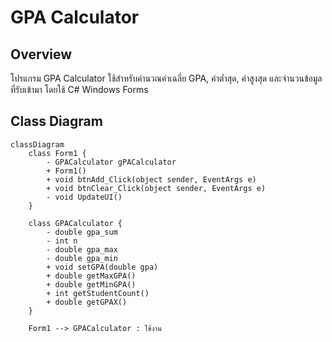 # GPA Calculator

## Overview

โปรแกรม GPA Calculator ใช้สำหรับคำนวณค่าเฉลี่ย GPA, ค่าต่ำสุด, ค่าสูงสุด และจำนวนข้อมูลที่รับเข้ามา โดยใช้ C# Windows Forms


## Class Diagram

```mermaid
classDiagram
    class Form1 {
        - GPACalculator gPACalculator
        + Form1()
        + void btnAdd_Click(object sender, EventArgs e)
        + void btnClear_Click(object sender, EventArgs e)
        - void UpdateUI()
    }

    class GPACalculator {
        - double gpa_sum
        - int n
        - double gpa_max
        - double gpa_min
        + void setGPA(double gpa)
        + double getMaxGPA()
        + double getMinGPA()
        + int getStudentCount()
        + double getGPAX()
    }

    Form1 --> GPACalculator : ใช้งาน
```
